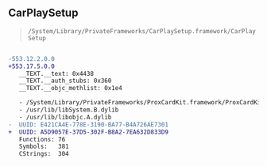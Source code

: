 ## CarPlaySetup

> `/System/Library/PrivateFrameworks/CarPlaySetup.framework/CarPlaySetup`

```diff

-553.12.2.0.0
+553.17.5.0.0
   __TEXT.__text: 0x4438
   __TEXT.__auth_stubs: 0x360
   __TEXT.__objc_methlist: 0x1e4

   - /System/Library/PrivateFrameworks/ProxCardKit.framework/ProxCardKit
   - /usr/lib/libSystem.B.dylib
   - /usr/lib/libobjc.A.dylib
-  UUID: E421CA4E-778E-3190-BA77-B4A726AE7301
+  UUID: A5D9057E-37D5-302F-B8A2-7EA632D833D9
   Functions: 76
   Symbols:   381
   CStrings:  304

```
